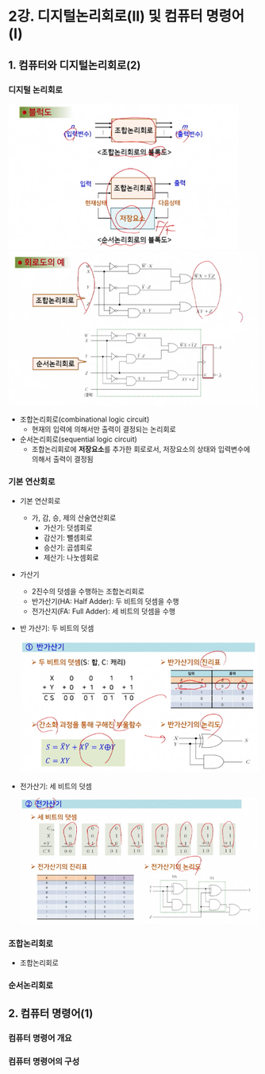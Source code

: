 # 2강. 디지털논리회로(II) 및 컴퓨터 명령어(I)

## 1. 컴퓨터와 디지털논리회로(2)

### 디지털 논리회로

<img src="./assets/Screenshot 2024-10-01 at 11.15.58 PM.png" alt="Screenshot 2024-10-01 at 11.15.58 PM" style="zoom:80%;" />

<img src="./assets/Screenshot 2024-10-01 at 11.24.59 PM.png" alt="Screenshot 2024-10-01 at 11.24.59 PM" style="zoom:80%;" />



- 조합논리회로(combinational logic circuit)
  - 현재의 입력에 의해서만 출력이 결정되는 논리회로
- 순서논리회로(sequential logic circuit)
  - 조합논리회로에 **저장요소**를 추가한 회로로서, 저장요소의 상태와 입력변수에 의해서 출력이 결정됨



### 기본 연산회로

- 기본 연산회로
  - 가, 감, 승, 제의 산술연산회로
    - 가산기: 덧셈회로
    - 감산기: 뺄셈회로
    - 승산기: 곱셈회로
    - 제산기: 나눗셈회로
- 가산기
  - 2진수의 덧셈을 수행하는 조합논리회로
  - 반가산기(HA: Half Adder): 두 비트의 덧셈을 수행
  - 전가산지(FA: Full Adder): 세 비트의 덧셈을 수행

- 반 가산기: 두 비트의 덧셈

  <img src="./assets/Screenshot 2024-10-01 at 11.33.39 PM.png" alt="Screenshot 2024-10-01 at 11.33.39 PM" style="zoom:80%;" />

- 전가산기: 세 비트의 덧셈

  <img src="./assets/Screenshot 2024-10-01 at 11.57.29 PM.png" alt="Screenshot 2024-10-01 at 11.57.29 PM" style="zoom:80%;" />

### 조합논리회로



- 조합논리회로

### 순서논리회로





## 2. 컴퓨터 명령어(1)

### 컴퓨터 명령어 개요



### 컴퓨터 명령어의 구성